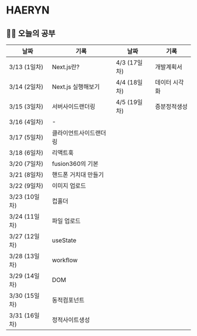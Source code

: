 # HAERYN
<h2>✍🏻 오늘의 공부</h2>

| 날짜         | 기록 | 날짜         | 기록 |
|------------ | -- |------------ | -- |
| 3/13 (1일차) | Next.js란? | 4/3 (17일차) | 개발계획서 |
| 3/14 (2일차) | Next.js 실행해보기 | 4/4 (18일차) | 데이터 시각화 |
| 3/15 (3일차) | 서버사이드랜더링 | 4/5 (19일차) | 증분정적생성 |
| 3/16 (4일차) | - |         |  |
| 3/17 (5일차) | 클라이언트사이드랜더링 |         |  |
| 3/18 (6일차) | 리액트훅 |         |  |
| 3/20 (7일차) | fusion360의 기본 |         |  |
| 3/21 (8일차) | 핸드폰 거치대 만들기 |         |  |
| 3/22 (9일차) | 이미지 업로드 |         |  |
| 3/23 (10일차) | 컵홀더 |         |  |
| 3/24 (11일차) | 파일 업로드 |         |  |
| 3/27 (12일차) | useState |         |  |
| 3/28 (13일차) | workflow |         |  |
| 3/29 (14일차) | DOM |         |  |
| 3/30 (15일차) | 동적컴포넌트 |         |  |
| 3/31 (16일차) | 정적사이트생성 |         |  |
